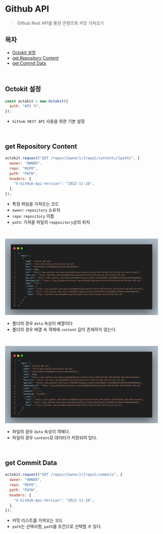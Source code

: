 # Github API

> Github Rest API를 통한 콘텐츠와 커밋 가져오기

## 목차

- [Octokit 설정](#octokit-설정)
- [get Repository Content](#get-repository-content)
- [get Commit Data](#get-commit-data)

<br/>

## Octokit 설정

```javascript
const octokit = new Octokit({
  auth: "API 키",
});
```

- `Github REST API` 사용을 위한 기본 설정

<br/>

## get Repository Content

```javascript
octokit.request("GET /repos/{owner}/{repo}/contents/{path}", {
  owner: "OWNER",
  repo: "REPO",
  path: "PATH",
  headers: {
    "X-GitHub-Api-Version": "2022-11-28",
  },
});
```

- 특정 파일을 가져오는 코드
- `owner`: `repository` 소유자
- `repo`: `repository` 이름
- `path`: 가져올 파일의 `reppository`상의 위치

<br/>

![img1](./get%20content%20folder.png)

- 폴더의 경우 `data` 속성이 배열이다
- 폴더의 경우 배열 속 객체에 `content` 값이 존재하지 않는다.

<br/>

![img2](./get%20content%20file.png)

- 파일의 경우 `data` 속성이 객체다.
- 파일의 경우 `content`로 데이터가 저장되어 있다.

<br/>

## get Commit Data

```javascript
octokit.request("GET /repos/{owner}/{repo}/commits", {
  owner: "OWNER",
  repo: "REPO",
  path: "PATH",
  headers: {
    "X-GitHub-Api-Version": "2022-11-28",
  },
});
```

- 커밋 리스트를 가져오는 코드
- `path`는 선택사항, `path`를 조건으로 선택할 수 있다.
